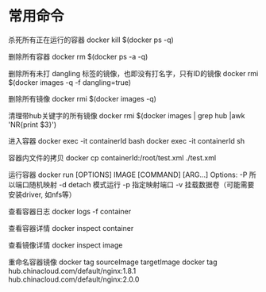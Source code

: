 # 常用命令

杀死所有正在运行的容器
docker kill $(docker ps  -q) 

删除所有容器
docker rm $(docker ps -a -q) 

删除所有未打 dangling 标签的镜像，也即没有打名字，只有ID的镜像
docker rmi $(docker images -q -f dangling=true) 

删除所有镜像
docker rmi $(docker images -q) 

清理带hub关键字的所有镜像
docker rmi $(docker images | grep hub |awk 'NR{print $3}')

进入容器
docker exec -it  containerId bash
docker exec -it containerId sh

容器内文件的拷贝
docker cp containerId:/root/test.xml ./test.xml

运行容器
docker run [OPTIONS] IMAGE [COMMAND] [ARG...]
Options: 
    -P  所以端口随机映射
    -d   detach 模式运行
    -p   指定映射端口
    -v   挂载数据卷（可能需要安装driver, 如nfs等）

查看容器日志
docker logs -f container

查看容器详情
docker inspect container

查看镜像详情
docker inspect image

重命名容器镜像
docker tag sourceImage targetImage
docker tag hub.chinacloud.com/default/nginx:1.8.1 hub.chinacloud.com/default/nginx:2.0.0